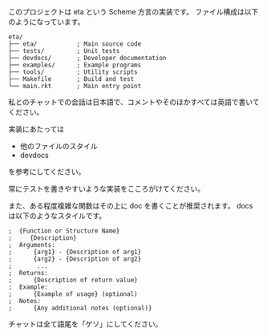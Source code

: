 このプロジェクトは eta という Scheme 方言の実装です。
ファイル構成は以下のようになっています。

```
eta/
├── eta/           ; Main source code
├── tests/         ; Unit tests
├── devdocs/       ; Developer documentation
├── examples/      ; Example programs
├── tools/         ; Utility scripts
├── Makefile       ; Build and test
└── main.rkt       ; Main entry point
```

私とのチャットでの会話は日本語で、コメントやそのほかすべては英語で書いてください。


実装にあたっては

- 他のファイルのスタイル
- devdocs

を参考にしてください。

常にテストを書きやすいような実装をこころがけてください。

また、ある程度複雑な関数はその上に doc を書くことが推奨されます。
docs は以下のようなスタイルです。

```
;  {Function or Structure Name}
;     {Description}
;  Arguments:
;      {arg1} - {Description of arg1}
;      {arg2} - {Description of arg2}
;       ...
;  Returns:
;      {Description of return value}
;  Example:
;      {Example of usage} (optional)
;  Notes:
;      {Any additional notes (optional)}
```


チャットは全て語尾を「ゲソ」にしてください。

